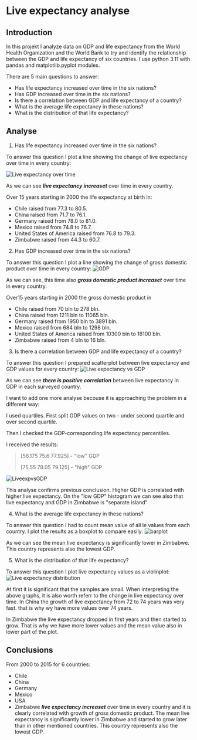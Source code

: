 # Live expectancy analyse

## Introduction

In this projekt I analyze data on GDP and life expectancy from the World Health Organization and the World Bank to try and identify the relationship between the GDP and life expectancy of six countries.
I use python 3.11 with pandas and matplotlib.pyplot modules.

There are 5 main questions to answer:
+ Has life expectancy increased over time in the six nations?
+ Has GDP increased over time in the six nations?
+ Is there a correlation between GDP and life expectancy of a country?
+ What is the average life expectancy in these nations?
+ What is the distribution of that life expectancy?

## Analyse

1. Has life expectancy increased over time in the six nations?

To answer this question I plot a line showing the change of live expectancy over time in every country:

![Live expectancy over time](https://github.com/GrzegorzCiepiel/Live_Expectancy_Project/assets/135313652/7cf69d7a-8c67-428e-a007-a3e969185011)

As we can see ***live expectancy increaset*** over time in every country.

Over 15 years starting in 2000 the life expectancy at birth in:
+ Chile raised from 77.3 to 80.5.
+ China raised from 71.7 to 76.1.
+ Germany raised from 78.0 to 81.0.
+ Mexico raised from 74.8 to 76.7.
+ United States of America raised from 76.8 to 79.3.
+ Zimbabwe raised from 44.3 to 60.7.

2. Has GDP increased over time in the six nations?

To answer this question I plot a line showing the change of gross domestic product over time in every country:
![GDP](https://github.com/GrzegorzCiepiel/Live_Expectancy_Project/assets/135313652/fcb2bb34-c4a6-4ed4-b6e8-f3c8b77b9076)

As we can see, this time also ***gross domestic product increaset*** over time in every country.

Over15 years starting in 2000 the gross domestic product in 
+ Chile raised from 70 bln to 278 bln.
+ China raised from 1211 bln to 11065 bln.
+ Germany raised from 1950 bln to 3891 bln.
+ Mexico raised from 684 bln to 1298 bln.
+ United States of America raised from 10300 bln to 18100 bln.
+ Zimbabwe raised from 4 bln to 16 bln.

3. Is there a correlation between GDP and life expectancy of a country?

To answer this question I prepared scatterplot between live expectancy and GDP values for every country:
![Live expectancy vs GDP](https://github.com/GrzegorzCiepiel/Live_Expectancy_Project/assets/135313652/259e8706-06f3-467b-88ec-591dd7f509b4)

As we can see ***there is positive correlation*** between live expectancy in GDP in each surveyed country.

I want to add one more analyse becouse it is approaching the problem in a different way:

I used quartiles. First split GDP values on two - under second quartile and over second quartile.

Then I checked the GDP-corresponding life expectancy percentiles.


I received the results: 
 >[56.175 75.6   77.925] - "low" GDP
>
 >[75.55  78.05  79.125] - "high" GDP
>
![LiveexpvsGDP](https://github.com/GrzegorzCiepiel/Live_Expectancy_Project/assets/135313652/7fdc8359-56c5-421e-926c-30559a986520)

This analyse confirms previous conclusion. Higher GDP is correlated with higher live expectancy. On the "low GDP" histogram we can see also that live expectancy and GDP in Zimbabwe is "separate island"



4. What is the average life expectancy in these nations?

To answer this question I had to count mean value of all le values from each country.
I plot the results as a boxplot to compare easily:
![barplot](https://github.com/GrzegorzCiepiel/Live_Expectancy_Project/assets/135313652/8657a63c-fc84-4595-ab05-b99c667b26a2)

As we can see the mean live expectancy is significantly lower in Zimbabwe.  This country represents also the lowest GDP.

5. What is the distribution of that life expectancy?

To answer this question I plot live expectancy values as a violinplot:
![Live expectancy distribution](https://github.com/GrzegorzCiepiel/Live_Expectancy_Project/assets/135313652/dd6047a1-7d21-4231-b339-3db7c92e1dd2)

At first it is significant that the samples are small.
When interpreting the above graphs, it is also worth referr to the change in live expectancy over time.
In China the growth of live expectancy from 72 to 74 years was very fast. that is why wy have more values over 74 years.

In Zimbabwe the live expectancy  dropped in first years and then started to grow. That is why we have more lower values and the mean value also in lower part of the plot.

## Conclusions

From 2000 to 2015 for 6 countries:
+ Chile
+ China
+ Germany
+ Mexico
+ USA
+ Zimbabwe
***live expectancy increaset*** over time in every country and it is clearly correlated with growth of gross domestic product.
 The mean live expectancy is significantly lower in Zimbabwe and started to grow later than in other mentioned countries.  This country represents also the lowest GDP.




